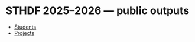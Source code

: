 # STHDF 2025–2026 — public outputs

- [Students](students/_index.md)
- [Projects](projects/_index.md)

